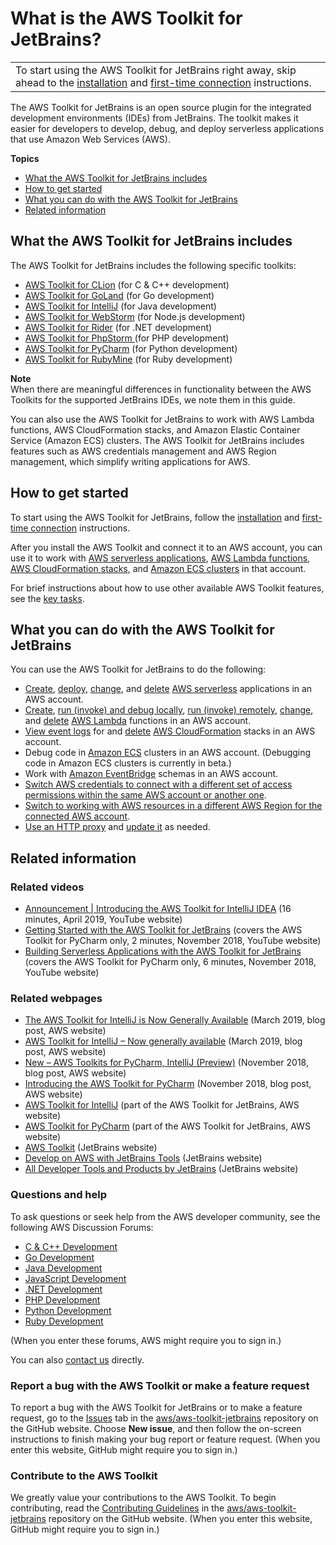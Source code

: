 # What is the AWS Toolkit for JetBrains?<a name="welcome"></a>


|  | 
| --- |
|  To start using the AWS Toolkit for JetBrains right away, skip ahead to the [installation](key-tasks.md#key-tasks-install) and [first\-time connection](key-tasks.md#key-tasks-first-connect) instructions\.  | 

The AWS Toolkit for JetBrains is an open source plugin for the integrated development environments \(IDEs\) from JetBrains\. The toolkit makes it easier for developers to develop, debug, and deploy serverless applications that use Amazon Web Services \(AWS\)\. 

**Topics**
+ [What the AWS Toolkit for JetBrains includes](#supported-ides-toolkits)
+ [How to get started](#welcome-)
+ [What you can do with the AWS Toolkit for JetBrains](#welcome-using)
+ [Related information](#welcome-related)

## What the AWS Toolkit for JetBrains includes<a name="supported-ides-toolkits"></a><a name="supported-ides"></a>

The AWS Toolkit for JetBrains includes the following specific toolkits:
+  [AWS Toolkit for CLion](https://www.jetbrains.com/clion/) \(for C & C\+\+ development\)
+  [AWS Toolkit for GoLand](https://www.jetbrains.com/go/) \(for Go development\)
+  [AWS Toolkit for IntelliJ](https://aws.amazon.com/intellij/) \(for Java development\)
+ [AWS Toolkit for WebStorm](https://aws.amazon.com/webstorm/) \(for Node\.js development\)
+ [AWS Toolkit for Rider](https://aws.amazon.com/rider/) \(for \.NET development\)
+ [AWS Toolkit for PhpStorm ](https://www.jetbrains.com/php/) \(for PHP development\)
+ [AWS Toolkit for PyCharm](https://aws.amazon.com/pycharm/) \(for Python development\)
+  [AWS Toolkit for RubyMine](https://www.jetbrains.com/ruby/) \(for Ruby development\)

**Note**  
When there are meaningful differences in functionality between the AWS Toolkits for the supported JetBrains IDEs, we note them in this guide\.

You can also use the AWS Toolkit for JetBrains to work with AWS Lambda functions, AWS CloudFormation stacks, and Amazon Elastic Container Service \(Amazon ECS\) clusters\. The AWS Toolkit for JetBrains includes features such as AWS credentials management and AWS Region management, which simplify writing applications for AWS\.

## How to get started<a name="welcome-"></a>

To start using the AWS Toolkit for JetBrains, follow the [installation](key-tasks.md#key-tasks-install) and [first\-time connection](key-tasks.md#key-tasks-first-connect) instructions\.

After you install the AWS Toolkit and connect it to an AWS account, you can use it to work with [AWS serverless applications](key-tasks.md#key-tasks-sam), [AWS Lambda functions](key-tasks.md#key-tasks-lambda), [AWS CloudFormation stacks](key-tasks.md#key-tasks-cloudformation), and [Amazon ECS clusters](key-tasks.md#key-tasks-ecs) in that account\.

For brief instructions about how to use other available AWS Toolkit features, see the [key tasks](key-tasks.md)\.

## What you can do with the AWS Toolkit for JetBrains<a name="welcome-using"></a>

You can use the AWS Toolkit for JetBrains to do the following:
+ [Create](key-tasks.md#key-tasks-sam-create), [deploy](key-tasks.md#key-tasks-sam-deploy), [change](key-tasks.md#key-tasks-sam-update), and [delete](key-tasks.md#key-tasks-sam-delete) [AWS serverless](https://aws.amazon.com/serverless/) applications in an AWS account\.
+ [Create](key-tasks.md#key-tasks-lambda-create), [run \(invoke\) and debug locally](key-tasks.md#key-tasks-lambda-local), [run \(invoke\) remotely](key-tasks.md#key-tasks-lambda-remote), [change](key-tasks.md#key-tasks-lambda-update), and [delete](key-tasks.md#key-tasks-lambda-delete) [AWS Lambda](https://aws.amazon.com/lambda/) functions in an AWS account\.
+ [View event logs](key-tasks.md#key-tasks-cloudformation-logs) for and [delete](key-tasks.md#key-tasks-cloudformation-delete) [AWS CloudFormation](https://aws.amazon.com/cloudformation/) stacks in an AWS account\.
+ Debug code in [Amazon ECS](key-tasks.md#key-tasks-ecs-debug) clusters in an AWS account\. \(Debugging code in Amazon ECS clusters is currently in beta\.\)
+ Work with [Amazon EventBridge](key-tasks.md#key-tasks-eventbridge) schemas in an AWS account\.
+ [Switch AWS credentials to connect with a different set of access permissions within the same AWS account or another one](key-tasks.md#key-tasks-switch-connect)\.
+ [Switch to working with AWS resources in a different AWS Region for the connected AWS account](key-tasks.md#key-tasks-switch-region)\.
+ [Use an HTTP proxy](key-tasks.md#key-tasks-proxy) and [update it](key-tasks.md#key-tasks-update) as needed\.

## Related information<a name="welcome-related"></a>

### Related videos<a name="welcome-videos"></a>
+ [Announcement \| Introducing the AWS Toolkit for IntelliJ IDEA](https://www.youtube.com/watch?v=xbbkNVr27Is) \(16 minutes, April 2019, YouTube website\)
+ [Getting Started with the AWS Toolkit for JetBrains](https://www.youtube.com/watch?v=oHge7MytYv4) \(covers the AWS Toolkit for PyCharm only, 2 minutes, November 2018, YouTube website\)
+ [Building Serverless Applications with the AWS Toolkit for JetBrains](https://www.youtube.com/watch?v=kyZpAnDc4Qs) \(covers the AWS Toolkit for PyCharm only, 6 minutes, November 2018, YouTube website\)

### Related webpages<a name="welcome-help"></a>
+ [The AWS Toolkit for IntelliJ is Now Generally Available](https://aws.amazon.com/about-aws/whats-new/2019/03/the-aws-toolkit-for-intellij-is-now-generally-available/) \(March 2019, blog post, AWS website\)
+ [AWS Toolkit for IntelliJ – Now generally available](https://aws.amazon.com/blogs/developer/aws-toolkit-for-intellij-now-generally-available/) \(March 2019, blog post, AWS website\)
+ [New – AWS Toolkits for PyCharm, IntelliJ \(Preview\)](https://aws.amazon.com/blogs/aws/new-aws-toolkits-for-pycharm-intellij-preview-and-visual-studio-code-preview/) \(November 2018, blog post, AWS website\)
+ [Introducing the AWS Toolkit for PyCharm](https://aws.amazon.com/about-aws/whats-new/2018/11/introducing-aws-toolkit-for-pycharm/) \(November 2018, blog post, AWS website\)
+ [AWS Toolkit for IntelliJ](https://aws.amazon.com/intellij/) \(part of the AWS Toolkit for JetBrains, AWS website\)
+ [AWS Toolkit for PyCharm](https://aws.amazon.com/pycharm/) \(part of the AWS Toolkit for JetBrains, AWS website\)
+ [AWS Toolkit](https://plugins.jetbrains.com/plugin/11349-aws-toolkit) \(JetBrains website\)
+ [Develop on AWS with JetBrains Tools](https://www.jetbrains.com/devops/amazon-aws/) \(JetBrains website\)
+ [All Developer Tools and Products by JetBrains](https://www.jetbrains.com/products.html) \(JetBrains website\)

### Questions and help<a name="welcome-help"></a>

To ask questions or seek help from the AWS developer community, see the following AWS Discussion Forums:
+ [C & C\+\+ Development](https://forums.aws.amazon.com/forum.jspa?forumID=245)
+ [Go Development](https://forums.aws.amazon.com/forum.jspa?forumID=293)
+ [Java Development](https://forums.aws.amazon.com/forum.jspa?forumID=70)
+ [JavaScript Development](https://forums.aws.amazon.com/forum.jspa?forumID=148)
+ [\.NET Development](https://forums.aws.amazon.com/forum.jspa?forumID=61)
+ [PHP Development](https://forums.aws.amazon.com/forum.jspa?forumID=80)
+ [Python Development](https://forums.aws.amazon.com/forum.jspa?forumID=132)
+ [Ruby Development](https://forums.aws.amazon.com/forum.jspa?forumID=125)

\(When you enter these forums, AWS might require you to sign in\.\) 

You can also [contact us](https://aws.amazon.com/contact-us/) directly\. 

### Report a bug with the AWS Toolkit or make a feature request<a name="welcome-issues"></a>

To report a bug with the AWS Toolkit for JetBrains or to make a feature request, go to the [Issues](https://github.com/aws/aws-toolkit-jetbrains/issues) tab in the [aws/aws\-toolkit\-jetbrains](https://github.com/aws/aws-toolkit-jetbrains) repository on the GitHub website\. Choose **New issue**, and then follow the on\-screen instructions to finish making your bug report or feature request\. \(When you enter this website, GitHub might require you to sign in\.\)

### Contribute to the AWS Toolkit<a name="welcome-contribute"></a>

We greatly value your contributions to the AWS Toolkit\. To begin contributing, read the [Contributing Guidelines](https://github.com/aws/aws-toolkit-jetbrains/blob/master/CONTRIBUTING.md) in the [aws/aws\-toolkit\-jetbrains](https://github.com/aws/aws-toolkit-jetbrains) repository on the GitHub website\. \(When you enter this website, GitHub might require you to sign in\.\)